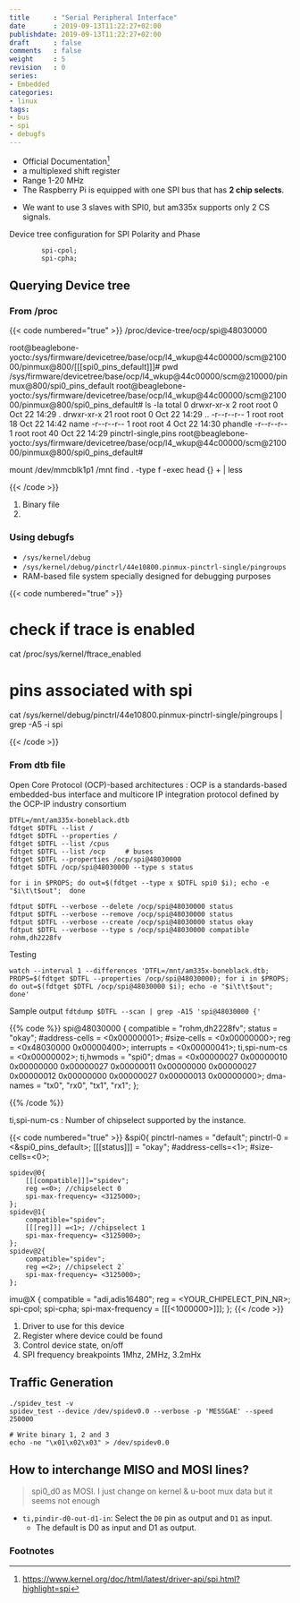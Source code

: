```yaml
---
title      : "Serial Peripheral Interface"
date       : 2019-09-13T11:22:27+02:00
publishdate: 2019-09-13T11:22:27+02:00
draft      : false
comments   : false
weight     : 5
revision   : 0
series:
- Embedded
categories:
- linux
tags:
- bus
- spi
- debugfs
---
```


* Official Documentation[^1]
* a multiplexed shift register
* Range 1-20 MHz
* The Raspberry Pi is equipped with one SPI bus that has **2 chip selects**.
<!-- more -->

* We want to use 3 slaves with SPI0, but am335x supports only 2 CS signals.

Device tree configuration for SPI Polarity and Phase

```
		spi-cpol;
		spi-cpha;
```

## Querying Device tree

### From /proc

{{< code numbered="true" >}}
/proc/device-tree/ocp/spi@48030000

root@beaglebone-yocto:/sys/firmware/devicetree/base/ocp/l4_wkup@44c00000/scm@210000/pinmux@800/[[[spi0_pins_default]]]# pwd
/sys/firmware/devicetree/base/ocp/l4_wkup@44c00000/scm@210000/pinmux@800/spi0_pins_default
root@beaglebone-yocto:/sys/firmware/devicetree/base/ocp/l4_wkup@44c00000/scm@210000/pinmux@800/spi0_pins_default# ls -la
total 0
drwxr-xr-x  2 root root  0 Oct 22 14:29 .
drwxr-xr-x 21 root root  0 Oct 22 14:29 ..
-r--r--r--  1 root root 18 Oct 22 14:42 name
-r--r--r--  1 root root  4 Oct 22 14:30 phandle
-r--r--r--  1 root root 40 Oct 22 14:29 pinctrl-single,pins
root@beaglebone-yocto:/sys/firmware/devicetree/base/ocp/l4_wkup@44c00000/scm@210000/pinmux@800/spi0_pins_default# 

mount /dev/mmcblk1p1 /mnt
find . -type f -exec head {} + | less

{{< /code >}}

1. Binary file
2. 

### Using debugfs

* `/sys/kernel/debug`
* `/sys/kernel/debug/pinctrl/44e10800.pinmux-pinctrl-single/pingroups`
* RAM-based file system specially designed for debugging purposes

{{< code numbered="true" >}}
# check if trace is enabled
cat /proc/sys/kernel/ftrace_enabled

# pins associated with spi
cat /sys/kernel/debug/pinctrl/44e10800.pinmux-pinctrl-single/pingroups | grep -A5 -i spi

{{< /code >}}

### From dtb file

Open Core Protocol (OCP)-based architectures
: OCP is a standards-based embedded-bus interface and multicore IP integration protocol defined by the OCP-IP industry consortium

```
DTFL=/mnt/am335x-boneblack.dtb
fdtget $DTFL --list /
fdtget $DTFL --properties /
fdtget $DTFL --list /cpus
fdtget $DTFL --list /ocp     # buses
fdtget $DTFL --properties /ocp/spi@48030000
fdtget $DTFL /ocp/spi@48030000 --type s status

for i in $PROPS; do out=$(fdtget --type x $DTFL spi0 $i); echo -e "$i\t\t$out";  done

fdtput $DTFL --verbose --delete /ocp/spi@48030000 status
fdtput $DTFL --verbose --remove /ocp/spi@48030000 status
fdtput $DTFL --verbose --create /ocp/spi@48030000 status okay
fdtput $DTFL --verbose --type s /ocp/spi@48030000 compatible rohm,dh2228fv

```

Testing

```
watch --interval 1 --differences 'DTFL=/mnt/am335x-boneblack.dtb; PROPS=$(fdtget $DTFL --properties /ocp/spi@48030000); for i in $PROPS; do out=$(fdtget $DTFL /ocp/spi@48030000 $i); echo -e "$i\t\t$out";  done'
```

Sample output `fdtdump $DTFL --scan | grep -A15 'spi@48030000 {'`

{{% code %}}
spi@48030000 {
    compatible = "rohm,dh2228fv";
    status = "okay";
    #address-cells = <0x00000001>;
    #size-cells = <0x00000000>;
    reg = <0x48030000 0x00000400>;
    interrupts = <0x00000041>;
    ti,spi-num-cs = <0x00000002>;
    ti,hwmods = "spi0";
    dmas = <0x00000027 0x00000010 0x00000000 0x00000027 0x00000011 0x00000000 0x00000027 0x00000012 0x00000000 0x00000027 0x00000013 0x00000000>;
    dma-names = "tx0", "rx0", "tx1", "rx1";
};

{{% /code %}}


ti,spi-num-cs
: Number of chipselect supported  by the instance.


{{< code numbered="true" >}}
&spi0{
    pinctrl-names = "default";
	pinctrl-0 = <&spi0_pins_default>;
    [[[status]]] = "okay";
    #address-cells=<1>;
    #size-cells=<0>;

    spidev@0{
        [[[compatible]]]="spidev";
        reg =<0>; //chipselect 0
        spi-max-frequency= <3125000>;
    };
    spidev@1{
        compatible="spidev";
        [[[reg]]] =<1>; //chipselect 1
        spi-max-frequency= <3125000>;
    };
    spidev@2{
        compatible="spidev";
        reg =<2>; //chipselect 2`
        spi-max-frequency= <3125000>;
    };

imu@X {
     compatible = "adi,adis16480";
     reg = <YOUR_CHIPELECT_PIN_NR>;
     spi-cpol;
     spi-cpha;
     spi-max-frequency = [[[<1000000>]]];
};
{{< /code >}}

1. Driver to use for this device
2. Register where device could be found
3. Control device state, on/off
4. SPI frequency breakpoints 1Mhz, 2MHz, 3.2mHx

## Traffic Generation

```
./spidev_test -v
spidev_test --device /dev/spidev0.0 --verbose -p 'MESSGAE' --speed 250000

# Write binary 1, 2 and 3
echo -ne "\x01\x02\x03" > /dev/spidev0.0
```

## How to interchange MISO and MOSI lines?

>  spi0_d0 as MOSI. I just change on kernel & u-boot mux data but it seems not enough

* `ti,pindir-d0-out-d1-in`:  Select the `D0` pin as output and `D1` as input.
  * The default is D0 as input and D1 as output.


### Footnotes

[^1]: https://www.kernel.org/doc/html/latest/driver-api/spi.html?highlight=spi
[^2]: https://ez.analog.com/linux-device-drivers/linux-software-drivers/f/q-a/97600/adis16448-iio-driver-on-nvidia-jetson-tk1
